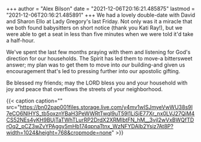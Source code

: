 +++
author = "Alex Bilson"
date = "2021-12-06T20:16:21.485875"
lastmod = "2021-12-06T20:16:21.485891"
+++
We had a lovely double-date with David and Sharon Ello at Lady Gregory's last Friday. Not only was it a miracle that we both found babysitters on short notice (thank you Kati Ray!), but we were able to get a seat in less than five minutes when we were told it'd take a half-hour.

We've spent the last few months praying with them and listening for God's direction for our households. The Spirit has led them to move-a bittersweet answer; my plan was to get them to move into _our_ building-and given us encouragement that's led to pressing further into our apostolic gifting.

Be blessed my friends; may the LORD bless you and your household with joy and peace that overflows the streets of your neighborhood.

{{< caption caption="" src="https://bn02pap001files.storage.live.com/y4mv1wISJmyeVwWU38s9I7eCO6NlHYS_tb5oxznYBaH3PeWWRtTwql9uT59l1LiSjE77Xr_nx0LVJ27QiM4CS52NEs4yKH9BUjTaTWhTLurRP2DrdX2XRMIbtFN_hM__3vjl2wVxBWQfTDrOq2_pCZ3wZvYPAggy5mHb174qpnaTtnx_WzNFYDAIb2Ysiz7At8P?width=1024&height=768&cropmode=none" >}}